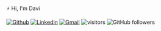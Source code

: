 <!--
**daviue/daviue** is a ✨ _special_ ✨ repository because its `README.md` (this file) appears on your GitHub profile.

Here are some ideas to get you started:

- 🔭 I’m currently working on ...
- 🌱 I’m currently learning ...
- 👯 I’m looking to collaborate on ...
- 🤔 I’m looking for help with ...
- 💬 Ask me about ...
- 📫 How to reach me: ...
- 😄 Pronouns: ...
- ⚡ Fun fact: ...
-->
⚡ Hi, I'm Davi

 [![Github](https://img.shields.io/badge/-Github-000?style=flat&logo=Github&logoColor=white)](https://github.com/daviue)
 [![Linkedin](https://img.shields.io/badge/-LinkedIn-blue?style=flat&logo=Linkedin&logoColor=white)](https://www.linkedin.com/in/rodriguesdavi)
 [![Gmail](https://img.shields.io/badge/-Gmail-c14438?style=flat&logo=Gmail&logoColor=white)](mailto:daviue25@gmail.com)
 ![visitors](https://visitor-badge.glitch.me/badge?page_id=daviue.visitor-badge)
![GitHub followers](https://img.shields.io/github/followers/daviue?style=social)
